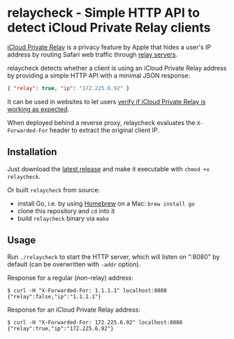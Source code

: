 # relaycheck - Simple HTTP API to detect iCloud Private Relay clients

[iCloud Private Relay](https://support.apple.com/en-us/102602) is a privacy
feature by Apple that hides a user's IP address by routing Safari web traffic
through [relay servers](https://mask-api.icloud.com/egress-ip-ranges.csv).

relaycheck detects whether a client is using an iCloud Private Relay address by
providing a simple HTTP API with a minimal JSON response:

```json
{ "relay": true, "ip": "172.225.6.92" }
```

It can be used in websites to let users
[verify if iCloud Private Relay is working as expected](https://www.bjoernalbers.de/tools/icloud-privat-relay-test/).

When deployed behind a reverse proxy, relaycheck evaluates the
`X-Forwarded-For` header to extract the original client IP.

## Installation

Just download the
[latest release](https://github.com/bjoernalbers/relaycheck/releases/latest)
and make it executable with `chmod +x relaycheck`.

Or built `relaycheck` from source:

- install Go, i.e. by using [Homebrew](https://brew.sh) on a Mac: `brew install go`
- clone this repository and `cd` into it
- build `relaycheck` binary via `make`

## Usage

Run `./relaycheck` to start the HTTP server, which will listen on ":8080" by
default (can be overwritten with `-addr` option).

Response for a regular (non-relay) address:

```
$ curl -H "X-Forwarded-For: 1.1.1.1" localhost:8080
{"relay":false,"ip":"1.1.1.1"}
```

Response for an iCloud Private Relay address:

```
$ curl -H "X-Forwarded-For: 172.225.6.92" localhost:8080
{"relay":true,"ip":"172.225.6.92"}
```
